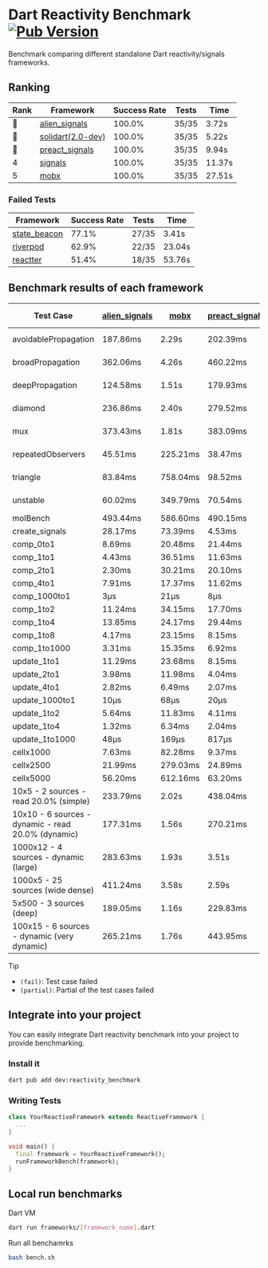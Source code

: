 # Dart Reactivity Benchmark [![Pub Version](https://img.shields.io/pub/v/reactivity_benchmark)](https://pub.dev/packages/reactivity_benchmark)

Benchmark comparing different standalone Dart reactivity/signals frameworks.

## Ranking

<!-- ranking start -->
| Rank | Framework | Success Rate | Tests | Time |
|------|-----------|--------------|-------|------|
| 🥇 | [alien_signals](https://github.com/medz/alien-signals-dart) | 100.0% | 35/35 | 3.72s |
| 🥈 | [solidart(2.0-dev)](https://github.com/nank1ro/solidart/tree/dev) | 100.0% | 35/35 | 5.22s |
| 🥉 | [preact_signals](https://pub.dev/packages/preact_signals) | 100.0% | 35/35 | 9.94s |
| 4 | [signals](https://github.com/rodydavis/signals.dart) | 100.0% | 35/35 | 11.37s |
| 5 | [mobx](https://github.com/mobxjs/mobx.dart) | 100.0% | 35/35 | 27.51s |

<!-- ranking end -->

### **Failed Tests**

<!-- fail start -->
| Framework | Success Rate | Tests | Time |
|-----------|--------------|-------|------|
| [state_beacon](https://github.com/jinyus/dart_beacon) | 77.1% | 27/35 | 3.41s |
| [riverpod](https://github.com/rrousselGit/riverpod) | 62.9% | 22/35 | 23.04s |
| [reactter](https://github.com/2devs-team/reactter) | 51.4% | 18/35 | 53.76s |

<!-- fail end -->

## Benchmark results of each framework

<!-- test-case start -->
| Test Case | [alien_signals](https://github.com/medz/alien-signals-dart) | [mobx](https://github.com/mobxjs/mobx.dart) | [preact_signals](https://pub.dev/packages/preact_signals) | [reactter](https://github.com/2devs-team/reactter) | [riverpod](https://github.com/rrousselGit/riverpod) | [signals](https://github.com/rodydavis/signals.dart) | [solidart(2.0-dev)](https://github.com/nank1ro/solidart/tree/dev) | [state_beacon](https://github.com/jinyus/dart_beacon) |
|---|---|---|---|---|---|---|---|---|
| avoidablePropagation | 187.86ms | 2.29s | 202.39ms | 1.25s | 1.42s | 209.76ms | 279.45ms | 156.95ms (fail) |
| broadPropagation | 362.06ms | 4.26s | 460.22ms | 4.99s | 83.82ms (fail) | 458.53ms | 506.66ms | 6.19ms (fail) |
| deepPropagation | 124.58ms | 1.51s | 179.93ms | 4.00s | 1.98s (fail) | 178.14ms | 176.70ms | 140.33ms (fail) |
| diamond | 236.86ms | 2.40s | 279.52ms | 14.03s (fail) | 2.68s (fail) | 291.54ms | 354.77ms | 181.74ms (fail) |
| mux | 373.43ms | 1.81s | 383.09ms | 1.02s | 565.24ms (fail) | 408.18ms | 442.01ms | 188.93ms (fail) |
| repeatedObservers | 45.51ms | 225.21ms | 38.47ms | 9.74s | 387.87ms (fail) | 46.33ms | 78.53ms | 52.42ms (fail) |
| triangle | 83.84ms | 758.04ms | 98.52ms | 4.52s | 961.77ms (fail) | 104.90ms | 116.13ms | 80.10ms (fail) |
| unstable | 60.02ms | 349.79ms | 70.54ms | 7.64s | 617.59ms (fail) | 71.44ms | 94.73ms | 337.03ms (fail) |
| molBench | 493.44ms | 586.60ms | 490.15ms | 5.90s | 11.71ms | 483.02ms | 492.22ms | 1.18ms |
| create_signals | 28.17ms | 73.39ms | 4.53ms | 13.34ms | 24.35ms | 25.83ms | 51.39ms | 61.25ms |
| comp_0to1 | 8.69ms | 20.48ms | 21.44ms | 13.68ms | 14.03ms | 11.84ms | 25.63ms | 52.77ms |
| comp_1to1 | 4.43ms | 36.51ms | 11.63ms | 99.56ms | 25.63ms | 27.35ms | 33.35ms | 53.46ms |
| comp_2to1 | 2.30ms | 30.21ms | 20.10ms | 72.37ms | 34.28ms | 12.63ms | 36.81ms | 35.96ms |
| comp_4to1 | 7.91ms | 17.37ms | 11.62ms | 85.23ms | 11.40ms | 3.72ms | 4.56ms | 16.53ms |
| comp_1000to1 | 3μs | 21μs | 8μs | 59.32ms | 3μs | 6μs | 15μs | 41μs |
| comp_1to2 | 11.24ms | 34.15ms | 17.70ms | 66.89ms | 13.65ms | 14.00ms | 31.59ms | 44.36ms |
| comp_1to4 | 13.85ms | 24.17ms | 29.44ms | 99.18ms | 24.60ms | 12.64ms | 15.70ms | 43.37ms |
| comp_1to8 | 4.17ms | 23.15ms | 8.15ms | 116.37ms | 6.34ms | 9.17ms | 21.39ms | 42.71ms |
| comp_1to1000 | 3.31ms | 15.35ms | 6.92ms | 47.90ms | 5.88ms | 5.24ms | 15.57ms | 38.11ms |
| update_1to1 | 11.29ms | 23.68ms | 8.15ms | N/A | 83.09ms | 9.26ms | 17.62ms | 5.74ms |
| update_2to1 | 3.98ms | 11.98ms | 4.04ms | N/A | 42.50ms | 4.59ms | 7.96ms | 2.92ms |
| update_4to1 | 2.82ms | 6.49ms | 2.07ms | N/A | 20.62ms | 2.36ms | 4.07ms | 1.49ms |
| update_1000to1 | 10μs | 68μs | 20μs | N/A | 178μs | 23μs | 40μs | 15μs |
| update_1to2 | 5.64ms | 11.83ms | 4.11ms | N/A | 42.97ms | 4.90ms | 8.07ms | 2.94ms |
| update_1to4 | 1.32ms | 6.34ms | 2.04ms | N/A | 20.65ms | 2.34ms | 4.02ms | 1.43ms |
| update_1to1000 | 48μs | 169μs | 817μs | N/A | 96μs | 45μs | 149μs | 376μs |
| cellx1000 | 7.63ms | 82.28ms | 9.37ms | N/A | N/A | 10.97ms | 11.18ms | 5.52ms |
| cellx2500 | 21.99ms | 279.03ms | 24.89ms | N/A | N/A | 33.89ms | 33.66ms | 29.71ms |
| cellx5000 | 56.20ms | 612.16ms | 63.20ms | N/A | N/A | 69.39ms | 63.18ms | 71.59ms |
| 10x5 - 2 sources - read 20.0% (simple) | 233.79ms | 2.02s | 438.04ms | N/A | 2.36s | 502.94ms | 353.18ms | 235.25ms |
| 10x10 - 6 sources - dynamic - read 20.0% (dynamic) | 177.31ms | 1.56s | 270.21ms | N/A | 1.53s (partial) | 276.84ms | 245.02ms | 202.02ms |
| 1000x12 - 4 sources - dynamic (large) | 283.63ms | 1.93s | 3.51s | N/A | 2.69s (partial) | 4.02s | 460.58ms | 350.13ms |
| 1000x5 - 25 sources (wide dense) | 411.24ms | 3.58s | 2.59s | N/A | 4.12s | 3.34s | 595.39ms | 506.21ms |
| 5x500 - 3 sources (deep) | 189.05ms | 1.16s | 229.83ms | N/A | 1.41s | 229.69ms | 253.71ms | 202.71ms |
| 100x15 - 6 sources - dynamic (very dynamic) | 265.21ms | 1.76s | 443.95ms | N/A | 1.86s (partial) | 489.94ms | 382.80ms | 256.56ms |

<!-- test-case end -->

> [!TIP]
> - `(fail)`: Test case failed
> - `(partial)`: Partial of the test cases failed

## Integrate into your project

You can easily integrate Dart reactivity benchmark into your project to provide benchmarking.

### Install it

```bash
dart pub add dev:reactivity_benchmark
```

### Writing Tests

```dart
class YourReactiveFramework extends ReactiveFramework {
  ...
}

void main() {
  final framework = YourReactiveFramework();
  runFrameworkBench(framework);
}
```

## Local run benchmarks

Dart VM
```bash
dart run frameworks/[framework_name].dart
```

Run all benchamrks
```bash
bash bench.sh
```

